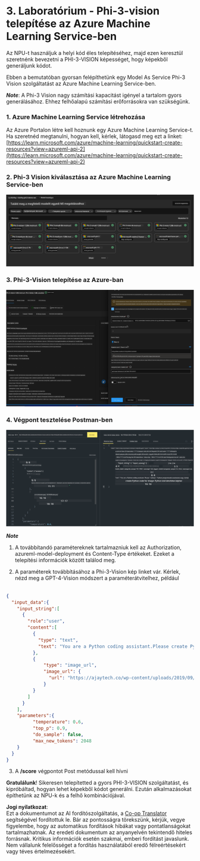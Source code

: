 <!--
CO_OP_TRANSLATOR_METADATA:
{
  "original_hash": "20cb4e6ac1686248e8be913ccf6c2bc2",
  "translation_date": "2025-05-09T19:29:52+00:00",
  "source_file": "md/02.Application/02.Code/Phi3/VSCodeExt/HOL/AIPC/03.DeployPhi3VisionOnAzure.md",
  "language_code": "hu"
}
-->
# **3. Laboratórium - Phi-3-vision telepítése az Azure Machine Learning Service-ben**

Az NPU-t használjuk a helyi kód éles telepítéséhez, majd ezen keresztül szeretnénk bevezetni a PHI-3-VISION képességet, hogy képekből generáljunk kódot.

Ebben a bemutatóban gyorsan felépíthetünk egy Model As Service Phi-3 Vision szolgáltatást az Azure Machine Learning Service-ben.

***Note***: A Phi-3 Vision nagy számítási kapacitást igényel a tartalom gyors generálásához. Ehhez felhőalapú számítási erőforrásokra van szükségünk.


### **1. Azure Machine Learning Service létrehozása**

Az Azure Portalon létre kell hoznunk egy Azure Machine Learning Service-t. Ha szeretnéd megtanulni, hogyan kell, kérlek, látogasd meg ezt a linket: [https://learn.microsoft.com/azure/machine-learning/quickstart-create-resources?view=azureml-api-2](https://learn.microsoft.com/azure/machine-learning/quickstart-create-resources?view=azureml-api-2)


### **2. Phi-3 Vision kiválasztása az Azure Machine Learning Service-ben**

![Catalog](../../../../../../../../../translated_images/vison_catalog.e04e9e5f2b6ff115fff30e793e54e617da07251c7b192e1a68e6b050917f45aa.hu.png)


### **3. Phi-3-Vision telepítése az Azure-ban**


![Deploy](../../../../../../../../../translated_images/vision_deploy.c0582d08b5d49675c643f3bedc04ae106957304f3cd4702406fa08bea80ba213.hu.png)


### **4. Végpont tesztelése Postman-ben**


![Test](../../../../../../../../../translated_images/vision_test.fb4ff33607077153c7b5dcf37648dc5a9cb550824aeba89963e6b270314fc554.hu.png)


***Note***

1. A továbbítandó paramétereknek tartalmazniuk kell az Authorization, azureml-model-deployment és Content-Type értékeket. Ezeket a telepítési információk között találod meg.

2. A paraméterek továbbításához a Phi-3-Vision kép linket vár. Kérlek, nézd meg a GPT-4-Vision módszert a paraméterátvitelhez, például

```json

{
  "input_data":{
    "input_string":[
      {
        "role":"user",
        "content":[ 
          {
            "type": "text",
            "text": "You are a Python coding assistant.Please create Python code for image "
          },
          {
              "type": "image_url",
              "image_url": {
                "url": "https://ajaytech.co/wp-content/uploads/2019/09/index.png"
              }
          }
        ]
      }
    ],
    "parameters":{
          "temperature": 0.6,
          "top_p": 0.9,
          "do_sample": false,
          "max_new_tokens": 2048
    }
  }
}

```

3. A **/score** végpontot Post metódussal kell hívni

**Gratulálunk**! Sikeresen telepítetted a gyors PHI-3-VISION szolgáltatást, és kipróbáltad, hogyan lehet képekből kódot generálni. Ezután alkalmazásokat építhetünk az NPU-k és a felhő kombinációjával.

**Jogi nyilatkozat**:  
Ezt a dokumentumot az AI fordítószolgáltatás, a [Co-op Translator](https://github.com/Azure/co-op-translator) segítségével fordítottuk le. Bár az pontosságra törekszünk, kérjük, vegye figyelembe, hogy az automatikus fordítások hibákat vagy pontatlanságokat tartalmazhatnak. Az eredeti dokumentum az anyanyelvén tekintendő hiteles forrásnak. Kritikus információk esetén szakmai, emberi fordítást javaslunk. Nem vállalunk felelősséget a fordítás használatából eredő félreértésekért vagy téves értelmezésekért.
